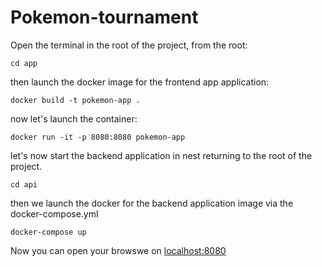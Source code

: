 # Pokemon-tournament

Open the terminal in the root of the project, from the root:
```
cd app
```

then launch the docker image for the frontend app application:
```
docker build -t pokemon-app .
```

now let's launch the container:
```
docker run -it -p 8080:8080 pokemon-app
```

let's now start the backend application in nest returning to the root of the project.
```
cd api
```

then we launch the docker for the backend application image via the docker-compose.yml
```
docker-compose up
```

Now you can open your browswe on <localhost:8080>